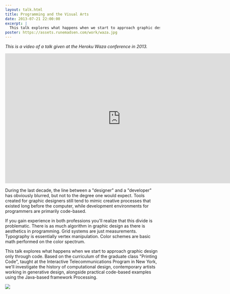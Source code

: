 ```yaml
---
layout: talk.html
title: Programming and the Visual Arts
date: 2013-07-21 22:00:00
excerpt: |
  This talk explores what happens when we start to approach graphic design through code. Based on the curriculum of the graduate class "Printing Code", taught at the Interactive Telecommunications Program in New York, it investigates the history of computational design, contemporary artists working in generative design, alongside practical code-based examples using the Java-based framework Processing.
poster: https://assets.runemadsen.com/work/waza.jpg
---
```


_This is a video of a talk given at the Heroku Waza conference in 2013._

<div class="wide-750">
  <iframe frameborder='0' height='423' src='https://player.vimeo.com/video/61113159?byline=0&amp;title=0&amp;portrait=0&amp;color=ffd663' width='750'> </iframe>
</div>

During the last decade, the line between a "designer" and a "developer" has obviously blurred, but not to the degree one would expect. Tools created for graphic designers still tend to mimic creative processes that existed long before the computer, while development environments for programmers are primarily code-based.

If you gain experience in both professions you'll realize that this divide is problematic. There is as much algorithm in graphic design as there is aesthetics in programming. Grid systems are just measurements. Typography is essentially vertex manipulation. Color schemes are basic math performed on the color spectrum.

This talk explores what happens when we start to approach graphic design only through code. Based on the curriculum of the graduate class "Printing Code", taught at the Interactive Telecommunications Program in New York, we'll investigate the history of computational design, contemporary artists working in generative design, alongside practical code-based examples using the Java-based framework Processing.

<div class="wide-750">
  <img src="https://assets.runemadsen.com/work/waza.jpg" />
</div>
